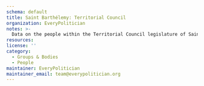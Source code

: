 ```yaml
---
schema: default
title: Saint Barthélemy: Territorial Council
organization: EveryPolitician
notes: >-
  Data on the people within the Territorial Council legislature of Saint Barthélemy.
resources:
license: ''
category:
  - Groups & Bodies
  - People
maintainer: EveryPolitician
maintainer_email: team@everypolitician.org
---
```


